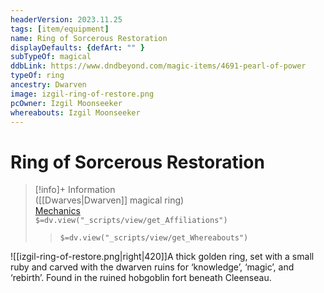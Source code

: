 ```yaml
---
headerVersion: 2023.11.25
tags: [item/equipment]
name: Ring of Sorcerous Restoration
displayDefaults: {defArt: "" }
subTypeOf: magical
ddbLink: https://www.dndbeyond.com/magic-items/4691-pearl-of-power
typeOf: ring
ancestry: Dwarven
image: izgil-ring-of-restore.png
pcOwner: Izgil Moonseeker
whereabouts: Izgil Moonseeker
---
```

# Ring of Sorcerous Restoration
>[!info]+ Information  
> ([[Dwarves|Dwarven]] magical ring)  
> [Mechanics](https://www.dndbeyond.com/magic-items/4691-pearl-of-power)  
> `$=dv.view("_scripts/view/get_Affiliations")`  
>> `$=dv.view("_scripts/view/get_Whereabouts")`

![[izgil-ring-of-restore.png|right|420]]A thick golden ring, set with a small ruby and carved with the dwarven ruins for ‘knowledge’, ‘magic’, and ‘rebirth’. Found in the ruined hobgoblin fort beneath Cleenseau.